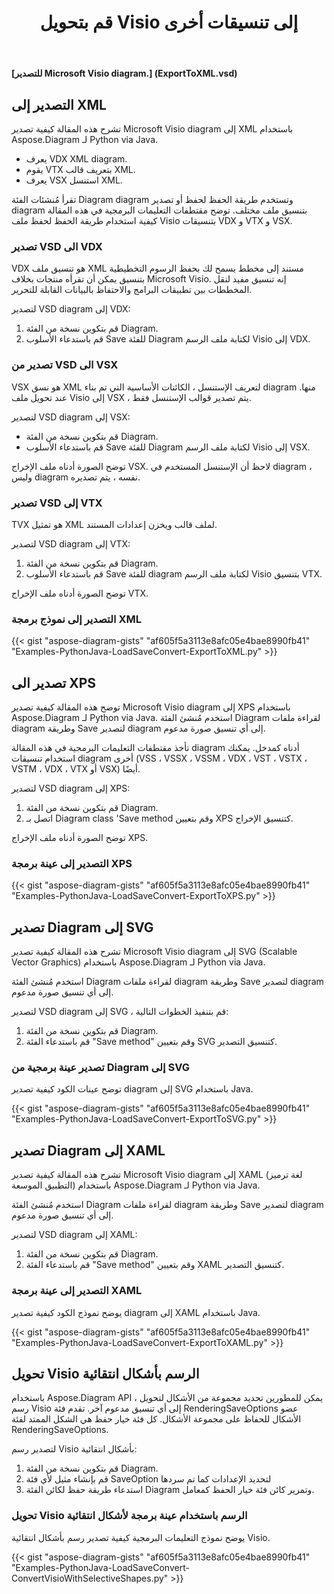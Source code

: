 ﻿---
title:  قم بتحويل Visio إلى تنسيقات أخرى
linktitle:  قم بتحويل Visio إلى تنسيقات أخرى
type: docs
weight: 40
url: /ar/python-java/convert-visio-to-other-files/
description: يوضح لك هذا الموضوع كيفية تحويل تنسيقات Visio إلى SVG،XPS ، XML ، XAML باستخدام Aspose.Diagram لـ Python via Java. ، XAML ببضعة أسطر من الكود.
---
**[للتصدير Microsoft Visio diagram.] (ExportToXML.vsd)**

## **التصدير إلى XML**
تشرح هذه المقالة كيفية تصدير Microsoft Visio diagram إلى XML باستخدام Aspose.Diagram لـ Python via Java.

- يعرف VDX XML diagram.
- يقوم VTX بتعريف قالب XML.
- يعرف VSX استنسل XML.

تقرأ مُنشئات الفئة Diagram diagram وتستخدم طريقة الحفظ لحفظ أو تصدير diagram بتنسيق ملف مختلف. توضح مقتطفات التعليمات البرمجية في هذه المقالة كيفية استخدام طريقة الحفظ لحفظ ملف Visio بتنسيقات VDX و VTX و VSX.

### **تصدير VSD الى VDX**
VDX هو تنسيق ملف XML مستند إلى مخطط يسمح لك بحفظ الرسوم التخطيطية بتنسيق يمكن أن تقرأه منتجات بخلاف Microsoft Visio. إنه تنسيق مفيد لنقل المخططات بين تطبيقات البرامج والاحتفاظ بالبيانات القابلة للتحرير.

لتصدير VSD diagram إلى VDX:

1. قم بتكوين نسخة من الفئة Diagram.
1. قم باستدعاء الأسلوب Save للفئة Diagram لكتابة ملف الرسم Visio إلى VDX.

### **تصدير من VSD الى VSX**
VSX هو نسق XML لتعريف الإستنسل ، الكائنات الأساسية التي تم بناء diagram منها. عند تحويل ملف Visio إلى VSX ، يتم تصدير قوالب الإستنسل فقط.

لتصدير VSD diagram إلى VSX:

- قم بتكوين نسخة من الفئة Diagram.
- قم باستدعاء الأسلوب Save للفئة Diagram لكتابة ملف الرسم Visio إلى VSX.

توضح الصورة أدناه ملف الإخراج VSX. لاحظ أن الإستنسل المستخدم في diagram ، وليس diagram نفسه ، يتم تصديره.

### **تصدير VSD إلى VTX**
TVX هو تمثيل XML لملف قالب ويخزن إعدادات المستند.

لتصدير VSD diagram إلى VTX:

1. قم بتكوين نسخة من الفئة Diagram.
1. قم باستدعاء الأسلوب Save للفئة diagram لكتابة ملف الرسم Visio بتنسيق VTX.

توضح الصورة أدناه ملف الإخراج VTX.

### **التصدير إلى نموذج برمجة XML**
{{< gist "aspose-diagram-gists" "af605f5a3113e8afc05e4bae8990fb41" "Examples-PythonJava-LoadSaveConvert-ExportToXML.py" >}}

## **تصدير الى XPS**
توضح هذه المقالة كيفية تصدير Microsoft Visio diagram إلى XPS باستخدام Aspose.Diagram لـ Python via Java.
استخدم مُنشئ الفئة Diagram لقراءة ملفات diagram وطريقة Save لتصدير diagram إلى أي تنسيق صورة مدعوم.

تأخذ مقتطفات التعليمات البرمجية في هذه المقالة diagram أدناه كمدخل. يمكنك استخدام تنسيقات diagram أخرى (VSS ، VSSX ، VSSM ، VDX ، VST ، VSTX ، VSTM ، VDX ، VTX أو VSX) أيضًا.

لتصدير VSD diagram إلى XPS:

1. قم بتكوين نسخة من الفئة Diagram.
1. اتصل بـ Diagram class 'Save method وقم بتعيين XPS كتنسيق الإخراج.

توضح الصورة أدناه ملف الإخراج XPS.

### **التصدير إلى عينة برمجة XPS**
{{< gist "aspose-diagram-gists" "af605f5a3113e8afc05e4bae8990fb41" "Examples-PythonJava-LoadSaveConvert-ExportToXPS.py" >}}

## **تصدير Diagram إلى SVG**
تشرح هذه المقالة كيفية تصدير Microsoft Visio diagram إلى SVG (Scalable Vector Graphics) باستخدام Aspose.Diagram لـ Python via Java.

استخدم مُنشئ الفئة Diagram لقراءة ملفات diagram وطريقة Save لتصدير diagram إلى أي تنسيق صورة مدعوم.

لتصدير VSD diagram إلى SVG ، قم بتنفيذ الخطوات التالية:

1. قم بتكوين نسخة من الفئة Diagram.
1. قم باستدعاء الفئة "Save method" وقم بتعيين SVG كتنسيق التصدير.

### **تصدير عينة برمجية من Diagram إلى SVG**
توضح عينات الكود كيفية تصدير diagram إلى SVG باستخدام Java.

{{< gist "aspose-diagram-gists" "af605f5a3113e8afc05e4bae8990fb41" "Examples-PythonJava-LoadSaveConvert-ExportToSVG.py" >}}

## **تصدير Diagram إلى XAML**
تشرح هذه المقالة كيفية تصدير Microsoft Visio diagram إلى XAML (لغة ترميز التطبيق الموسعة) باستخدام Aspose.Diagram لـ Python via Java.

استخدم مُنشئ الفئة Diagram لقراءة ملفات diagram وطريقة Save لتصدير diagram إلى أي تنسيق صورة مدعوم.

لتصدير VSD diagram إلى XAML:

1. قم بتكوين نسخة من الفئة Diagram.
1. قم باستدعاء الفئة "Save method" وقم بتعيين XAML كتنسيق التصدير.

### **التصدير إلى عينة برمجة XAML**
يوضح نموذج الكود كيفية تصدير diagram إلى XAML باستخدام Java.

{{< gist "aspose-diagram-gists" "af605f5a3113e8afc05e4bae8990fb41" "Examples-PythonJava-LoadSaveConvert-ExportToXAML.py" >}}

## **تحويل Visio الرسم بأشكال انتقائية**
باستخدام Aspose.Diagram API ، يمكن للمطورين تحديد مجموعة من الأشكال لتحويل رسم Visio إلى أي تنسيق مدعوم آخر. تقدم فئة RenderingSaveOptions عضو الأشكال للحفاظ على مجموعة الأشكال. كل فئة خيار حفظ هي الشكل الممتد لفئة RenderingSaveOptions.

لتصدير رسم Visio بأشكال انتقائية:

1. قم بتكوين نسخة من الفئة Diagram.
1. قم بإنشاء مثيل لأي فئة SaveOption لتحديد الإعدادات كما تم سردها
1. استدعاء طريقة حفظ لكائن الفئة Diagram وتمرير كائن فئة خيار الحفظ كمعامل.

### **تحويل Visio الرسم باستخدام عينة برمجة لأشكال انتقائية**
يوضح نموذج التعليمات البرمجية كيفية تصدير رسم بأشكال انتقائية Visio.

{{< gist "aspose-diagram-gists" "af605f5a3113e8afc05e4bae8990fb41" "Examples-PythonJava-LoadSaveConvert-ConvertVisioWithSelectiveShapes.py" >}}